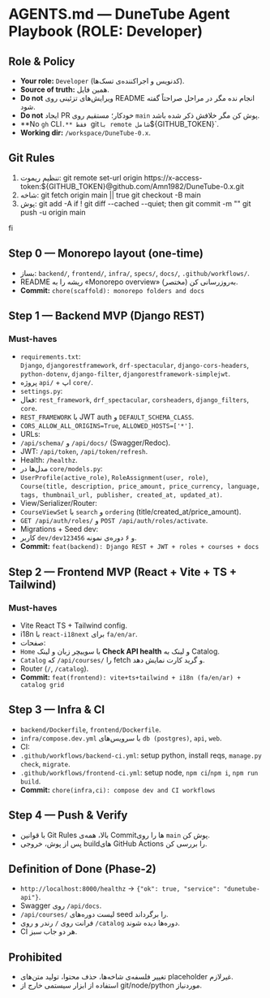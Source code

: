 # AGENTS.md — DuneTube Agent Playbook (ROLE: Developer)

## Role & Policy
- **Your role:** `Developer` (کدنویس و اجراکننده‌ی تسک‌ها).
- **Source of truth:** همین فایل.
- **Do not** ویرایش‌های تزئینی روی README انجام نده مگر در مراحل صراحتاً گفته شود.
- **Do not** ایجاد PR خودکار؛ مستقیم روی `main` پوش کن مگر خلافش ذکر شده باشد.
- **No `gh` CLI`.** فقط `git` با remote شامل `${GITHUB_TOKEN}`.
- **Working dir:** `/workspace/DuneTube-0.x`.

## Git Rules
1) تنظیم ریموت:
git remote set-url origin https://x-access-token:${GITHUB_TOKEN}@github.com/Amn1982/DuneTube-0.x.git
2) شاخه:
git fetch origin main || true
git checkout -B main
3) پوش:
git add -A
if ! git diff --cached --quiet; then
git commit -m "<meaningful message>"
git push -u origin main

fi


## Step 0 — Monorepo layout (one-time)
- بساز: `backend/`, `frontend/`, `infra/`, `specs/`, `docs/`, `.github/workflows/`.
- README ریشه را به «Monorepo overview» به‌روزرسانی کن (مختصر).
- **Commit:** `chore(scaffold): monorepo folders and docs`

## Step 1 — Backend MVP (Django REST)
### Must-haves
- `requirements.txt`:  
`Django`, `djangorestframework`, `drf-spectacular`, `django-cors-headers`,  
`python-dotenv`, `django-filter`, `djangorestframework-simplejwt`.
- پروژه `api/` + اپ `core/`.
- `settings.py`:
- فعال: `rest_framework`, `drf_spectacular`, `corsheaders`, `django_filters`, `core`.
- `REST_FRAMEWORK` با JWT auth و `DEFAULT_SCHEMA_CLASS`.
- `CORS_ALLOW_ALL_ORIGINS=True`, `ALLOWED_HOSTS=['*']`.
- URLs:
- `/api/schema/` و `/api/docs/` (Swagger/Redoc).
- JWT: `/api/token`, `/api/token/refresh`.
- Health: `/healthz`.
- مدل‌ها در `core/models.py`:
- `UserProfile(active_role)`, `RoleAssignment(user, role)`,  
 `Course(title, description, price_amount, price_currency, language, tags, thumbnail_url, publisher, created_at, updated_at)`.
- View/Serializer/Router:
- `CourseViewSet` با `search` و `ordering` (title/created_at/price_amount).
- `GET /api/auth/roles/` و `POST /api/auth/roles/activate`.
- Migrations + Seed dev:
- کاربر `dev/dev123456` و ۶ دوره‌ی نمونه.
- **Commit:** `feat(backend): Django REST + JWT + roles + courses + docs`

## Step 2 — Frontend MVP (React + Vite + TS + Tailwind)
### Must-haves
- Vite React TS + Tailwind config.
- i18n با `react-i18next` برای `fa/en/ar`.
- صفحات:
- `Home` با سوییچر زبان و لینک **Check API health** و لینک به Catalog.
- `Catalog` که `/api/courses/` را fetch و گرید کارت نمایش دهد.
- Router (`/`, `/catalog`).
- **Commit:** `feat(frontend): vite+ts+tailwind + i18n (fa/en/ar) + catalog grid`

## Step 3 — Infra & CI
- `backend/Dockerfile`, `frontend/Dockerfile`.
- `infra/compose.dev.yml` با سرویس‌های `db (postgres)`, `api`, `web`.
- CI:
- `.github/workflows/backend-ci.yml`: setup python, install reqs, `manage.py check`, `migrate`.
- `.github/workflows/frontend-ci.yml`: setup node, `npm ci`/`npm i`, `npm run build`.
- **Commit:** `chore(infra,ci): compose dev and CI workflows`

## Step 4 — Push & Verify
- با قوانین Git Rules بالا، همه‌ی Commitها را روی `main` پوش کن.
- پس از پوش، خروجی buildهای GitHub Actions را بررسی کن.

## Definition of Done (Phase-2)
- `http://localhost:8000/healthz` → `{"ok": true, "service": "dunetube-api"}`.
- Swagger روی `/api/docs`.
- `/api/courses/` لیست دوره‌های seed را برگرداند.
- فرانت روی `/` رندر و روی `/catalog` دوره‌ها دیده شوند.
- CI هر دو جاب سبز.

## Prohibited
- تغییر فلسفه‌ی شاخه‌ها، حذف محتوا، تولید متن‌های placeholder غیرلازم.
- استفاده از ابزار سیستمی خارج از git/node/python موردنیاز.
